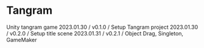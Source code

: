 # Tangram
Unity tangram game
2023.01.30 / v0.1.0 / Setup Tangram project
2023.01.30 / v0.2.0 / Setup title scene
2023.01.31 / v0.2.1 / Object Drag, Singleton, GameMaker